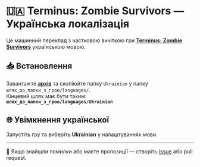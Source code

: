 # 🇺🇦 Terminus: Zombie Survivors — Українська локалізація

Це машинний переклад з частковою вичіткою гри [**Terminus: Zombie Survivors**](https://store.steampowered.com/app/1534980/Terminus_Zombie_Survivors/) українською мовою.

## 📥 Встановлення

Завантажте [**архів**](https://github.com/imhvost/Terminus-Zombie-Survivors-UA-Localization/archive/refs/heads/main.zip) та скопіюйте папку `Ukrainian` у папку `шлях_до_папки_з_грою/languages/`.  
Кінцевий шлях має бути таким: **`шлях_до_папки_з_грою/languages/Ukrainian`**

## 🌐 Увімкнення української

Запустіть гру та виберіть **Ukrainian** у налаштуваннях мови.

---

💬 Якщо знайшли помилки або маєте пропозиції — створіть [issue](https://github.com/imhvost/Terminus-Zombie-Survivors-UA-Localization/issues) або pull request.
